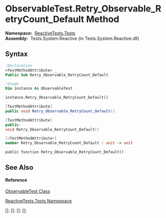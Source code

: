 # ObservableTest.Retry\_Observable\_RetryCount\_Default Method

**Namespace:**  [ReactiveTests.Tests](ReactiveTests.Tests\ReactiveTests.Tests.md)  
**Assembly:**  Tests.System.Reactive (in Tests.System.Reactive.dll)

## Syntax

```vb
'Declaration
<TestMethodAttribute> _
Public Sub Retry_Observable_RetryCount_Default
```

```vb
'Usage
Dim instance As ObservableTest

instance.Retry_Observable_RetryCount_Default()
```

```csharp
[TestMethodAttribute]
public void Retry_Observable_RetryCount_Default()
```

```c++
[TestMethodAttribute]
public:
void Retry_Observable_RetryCount_Default()
```

```fsharp
[<TestMethodAttribute>]
member Retry_Observable_RetryCount_Default : unit -> unit 
```

```jscript
public function Retry_Observable_RetryCount_Default()
```

## See Also

#### Reference

[ObservableTest Class](ObservableTest\ObservableTest.md)

[ReactiveTests.Tests Namespace](ReactiveTests.Tests\ReactiveTests.Tests.md)

[]: 
[]: 
[]: 
[]: 